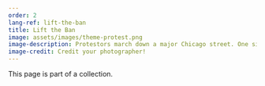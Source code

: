 ```yaml
---
order: 2
lang-ref: lift-the-ban
title: Lift the Ban
image: assets/images/theme-protest.png
image-description: Protestors march down a major Chicago street. One sign reads "Hunger March."
image-credit: Credit your photographer!
---
```


This page is part of a collection.
